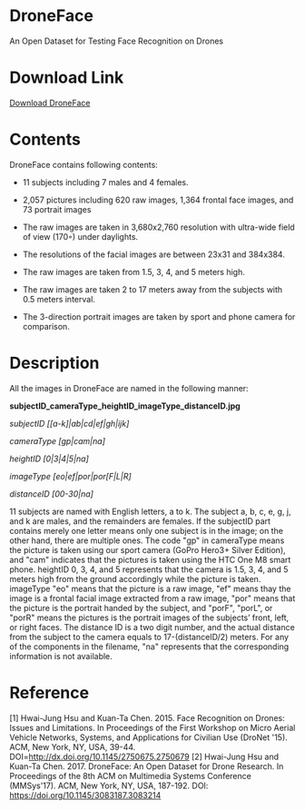 # DroneFace
An Open Dataset for Testing Face Recognition on Drones

# Download Link
[Download DroneFace](http://deal1.iecs.fcu.edu.tw/DroneFace.zip)

# Contents
DroneFace contains following contents:

* 11 subjects including 7 males and 4 females.

* 2,057 pictures including 620 raw images, 1,364 frontal face
images, and 73 portrait images

* The raw images are taken in 3,680x2,760 resolution with
ultra-wide field of view (170◦) under daylights.

* The resolutions of the facial images are between 23x31 and
384x384.

* The raw images are taken from 1.5, 3, 4, and 5 meters high.

* The raw images are taken 2 to 17 meters away from the
subjects with 0.5 meters interval.
* The 3-direction portrait images are taken by sport and
phone camera for comparison.


# Description
All the images in DroneFace are named in the following manner:

**subjectID_cameraType_heightID_imageType_distanceID.jpg**

*subjectID [[a-k]|ab|cd|ef|gh|ijk]*

*cameraType [gp|cam|na]*

*heightID [0|3|4|5|na]*

*imageType [eo|ef|por|por[F|L|R]*

*distanceID [00-30|na]*


11 subjects are named with English letters, a to k. The subject a,
b, c, e, g, j, and k are males, and the remainders are females. If the
subjectID part contains merely one letter means only one subject
is in the image; on the other hand, there are multiple ones. The
code "gp" in cameraType means the picture is taken using our sport
camera (GoPro Hero3+ Silver Edition), and "cam" indicates that the
pictures is taken using the HTC One M8 smart phone. heightID 0,
3, 4, and 5 represents that the camera is 1.5, 3, 4, and 5 meters high
from the ground accordingly while the picture is taken. imageType
"eo" means that the picture is a raw image, "ef" means thay the
image is a frontal facial image extracted from a raw image, "por"
means that the picture is the portrait handed by the subject, and
"porF", "porL", or "porR" means the pictures is the portrait images
of the subjects’ front, left, or right faces. The distance ID is a two
digit number, and the actual distance from the subject to the camera
equals to 17-(distanceID/2) meters. For any of the components in
the filename, "na" represents that the corresponding information is
not available.

# Reference
[1] Hwai-Jung Hsu and Kuan-Ta Chen. 2015. Face Recognition on Drones: Issues and Limitations. In Proceedings of the First Workshop on Micro Aerial Vehicle Networks, Systems, and Applications for Civilian Use (DroNet '15). ACM, New York, NY, USA, 39-44. DOI=http://dx.doi.org/10.1145/2750675.2750679
[2] Hwai-Jung Hsu and Kuan-Ta Chen. 2017. DroneFace: An Open Dataset for Drone Research. In Proceedings of the 8th ACM on Multimedia Systems Conference (MMSys'17). ACM, New York, NY, USA, 187-192. DOI: https://doi.org/10.1145/3083187.3083214
